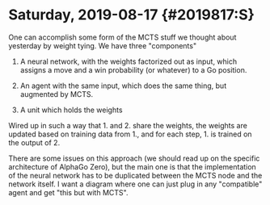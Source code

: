 Saturday, 2019-08-17 {#2019817:S}
====================

One can accomplish some form of the MCTS stuff we thought about
yesterday by weight tying. We have three "components"

1.  A neural network, with the weights factorized out as input, which
    assigns a move and a win probability (or whatever) to a Go position.

2.  An agent with the same input, which does the same thing, but
    augmented by MCTS.

3.  A unit which holds the weights

Wired up in such a way that 1. and 2. share the weights, the weights are
updated based on training data from 1., and for each step, 1. is trained
on the output of 2.

There are some issues on this approach (we should read up on the
specific architecture of AlphaGo Zero), but the main one is that the
implementation of the neural network has to be duplicated between the
MCTS node and the network itself. I want a diagram where one can just
plug in any "compatible" agent and get "this but with MCTS".
